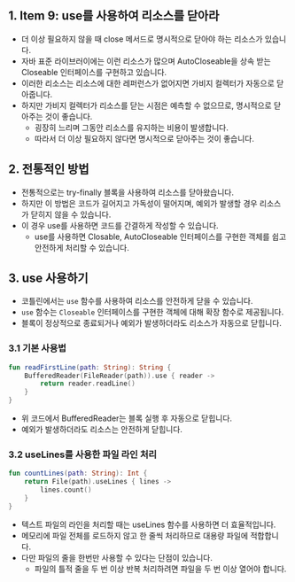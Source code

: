## 1. Item 9: use를 사용하여 리소스를 닫아라

- 더 이상 필요하지 않을 때 close 메서드로 명시적으로 닫아야 하는 리소스가 있습니다.
- 자바 표준 라이브러이에는 이런 리소스가 많으며 AutoCloseable을 상속 받는 Closeable 인터페이스를 구현하고 있습니다.
- 이러한 리소스는 리소스에 대한 레퍼런스가 없어지면 가비지 컬렉터가 자동으로 닫아줍니다.
- 하지만 가비지 컬렉터가 리소스를 닫는 시점은 예측할 수 없으므로, 명시적으로 닫아주는 것이 좋습니다.
  - 굉장히 느리며 그동안 리소스를 유지하는 비용이 발생합니다.
  - 따라서 더 이상 필요하지 않다면 명시적으로 닫아주는 것이 좋습니다.

## 2. 전통적인 방법

- 전통적으로는 try-finally 블록을 사용하여 리소스를 닫아왔습니다.
- 하지만 이 방법은 코드가 길어지고 가독성이 떨어지며, 예외가 발생할 경우 리소스가 닫히지 않을 수 있습니다.
- 이 경우 use를 사용하면 코드를 간결하게 작성할 수 있습니다.
  - use를 사용하면 Closable, AutoCloseable 인터페이스를 구현한 객체를 쉽고 안전하게 처리할 수 있습니다.

## 3. use 사용하기

- 코틀린에서는 `use` 함수를 사용하여 리소스를 안전하게 닫을 수 있습니다.
- `use` 함수는 `Closeable` 인터페이스를 구현한 객체에 대해 확장 함수로 제공됩니다.
- 블록이 정상적으로 종료되거나 예외가 발생하더라도 리소스가 자동으로 닫힙니다.

### 3.1 기본 사용법

```kotlin
fun readFirstLine(path: String): String {
    BufferedReader(FileReader(path)).use { reader ->
        return reader.readLine()
    }
}
```

- 위 코드에서 BufferedReader는 블록 실행 후 자동으로 닫힙니다.
- 예외가 발생하더라도 리소스는 안전하게 닫힙니다.

### 3.2 useLines를 사용한 파일 라인 처리

```kotlin
fun countLines(path: String): Int {
    return File(path).useLines { lines ->
        lines.count()
    }
}
```

- 텍스트 파일의 라인을 처리할 때는 useLines 함수를 사용하면 더 효율적입니다.
- 메모리에 파일 전체를 로드하지 않고 한 줄씩 처리하므로 대용량 파일에 적합합니다.
- 다만 파일의 줄을 한번만 사용할 수 있다는 단점이 있습니다.
  - 파일의 틀적 줄을 두 번 이상 반복 처리하려면 파일을 두 번 이상 열어야 합니다.